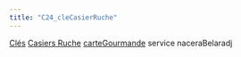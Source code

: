 ```yaml
---
title: "C24_cleCasierRuche"
---
```


[Clés](notes/equipements/cles/C_Clés.md) [Casiers Ruche](notes/equipements/consommables/C_CasierRuche.md) [carteGourmande](notes/zones/carteGourmande.md) service 
naceraBelaradj